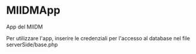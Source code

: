 # MIIDMApp
App del MIIDM

Per utilizzare l'app, inserire le credenziali per l'accesso al database nel file serverSide/base.php
